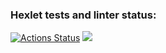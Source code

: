### Hexlet tests and linter status:
[![Actions Status](https://github.com/ioanna-fomina/java-project-61/workflows/hexlet-check/badge.svg)](https://github.com/ioanna-fomina/java-project-61/actions) <a href="https://codeclimate.com/github/ioanna-fomina/java-project-61/maintainability"><img src="https://api.codeclimate.com/v1/badges/840f2afb14e90f295e60/maintainability" /></a>
